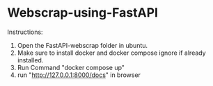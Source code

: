 # Webscrap-using-FastAPI

Instructions:
1. Open the FastAPI-webscrap folder in ubuntu.
2. Make sure to install docker and docker compose ignore if already installed.
3. Run Command "docker compose up"
4. run "http://127.0.0.1:8000/docs" in browser
